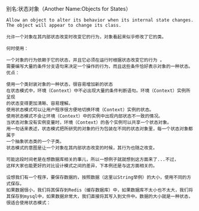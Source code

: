 别名:状态对象（Another Name:Objects for States）

    Allow an object to alter its behavior when its internal state changes.
    The object will appear to change its class.

    允许一个对象在其内部状态改变时改变它的行为，对象看起来似乎修改了它的类。

    何时使用：

    一个对象的行为依赖于它的状态，并且它必须在运行时根据状态改变它的行为 。
    需要编写大量的条件分支语句来决定一个操作的行为，而且这些条件恰好表示对象的一种状态。
    优点：

    使用一个类封装对象的一种状态，很容易增加新的状态
    在状态模式中，环境（Context）中不必出现大量的条件判断语句。环境（Context）实例所呈现
    的状态变得更加清晰、容易理解。
    使用状态模式可以让用户程序很方便地切换环境（Context）实例的状态。
    使用状态模式不会让环境（Context）中的实例中出现内部状态不一致的情况。
    当状态对象没有实例变量时，环境（Context）的各个实例可以共享一个状态对象。
    用一句话来表述，状态模式把所研究的对象的行为包装在不同的状态对象里，每一个状态对象都属于
    一个抽象状态类的一个子类。
    状态模式的意图是让一个对象在其内部状态改变的时候，其行为也随之改变。

    可能这段时间老是在想数据库相关的事儿，所以一想例子就就想到这方面来了...不过，
    这样大家也能更好的对比设计模式之间的差异，下本例还是与这方面相关的。

    设想我们有一个程序，要保存数据的，按照数据（这里以String举例）的大小，使用不同的方式保存。
    如果数据很小，我们将其保存到Redis（缓存数据库）中，如果数据库不太小也不太大，我们将其保存到mysql中，如果数据非常大，我们直接将其写入到文件中。数据的大小就是一种状态，很适合使用状态模式：